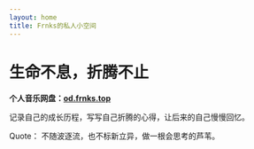 ```yaml
---
layout: home
title: Frnks的私人小空间
---
```


# 生命不息，折腾不止

**个人音乐网盘：[od.frnks.top](od.frnks.top)**

记录自己的成长历程，写写自己折腾的心得，让后来的自己慢慢回忆。

Quote： 不随波逐流，也不标新立异，做一根会思考的芦苇。